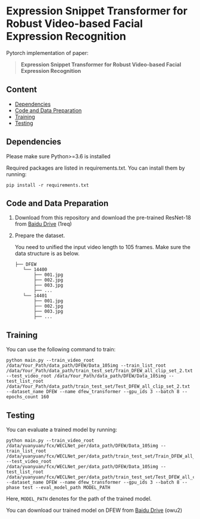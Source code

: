# Expression Snippet Transformer for Robust Video-based Facial Expression Recognition

Pytorch implementation of paper: 

> **Expression Snippet Transformer for Robust Video-based Facial Expression Recognition**

## Content

- [Dependencies](#dependencies)
- [Code and Data Preparation](#code-and-data-preparation)
- [Training](#training)
- [Testing](#testing)

## Dependencies

Please make sure Python>=3.6 is installed

Required packages are listed in requirements.txt. You can install them by running:

```
pip install -r requirements.txt
```

## Code and Data Preparation

1. Download from this repository and download  the pre-trained ResNet-18 from [Baidu Drive](https://pan.baidu.com/s/1lnO1alaaP23NlZcPyNOhgg) (1req)

2. Prepare the dataset.

   You need to unified the input video length to 105 frames. Make sure the data structure is as below.

   ```
   ├── DFEW
      └── 14400
          ├── 001.jpg
          ├── 002.jpg
          ├── 003.jpg
          ├── ...
      └── 14401
          ├── 001.jpg
          ├── 002.jpg
          ├── 003.jpg
          ├── ...
   ```

## Training

You can use the following command to train:

```
python main.py --train_video_root /data/Your_Path/data_path/DFEW/Data_105img --train_list_root /data/Your_Path/data_path/train_test_set/Train_DFEW_all_clip_set_2.txt --test_video_root /data/Your_Path/data_path/DFEW/Data_105img --test_list_root /data/Your_Path/data_path/train_test_set/Test_DFEW_all_clip_set_2.txt --dataset_name DFEW --name dfew_transformer --gpu_ids 3 --batch 8 --epochs_count 160
```

## Testing

You can evaluate a trained model by running:

```
python main.py --train_video_root /data/yuanyuan/fcx/WECLNet_per/data_path/DFEW/Data_105img --train_list_root /data/yuanyuan/fcx/WECLNet_per/data_path/train_test_set/Train_DFEW_all_clip_set_1.txt --test_video_root /data/yuanyuan/fcx/WECLNet_per/data_path/DFEW/Data_105img --test_list_root /data/yuanyuan/fcx/WECLNet_per/data_path/train_test_set/Test_DFEW_all_clip_set_1.txt --dataset_name DFEW --name dfew_transformer --gpu_ids 3 --batch 8 --phase test --eval_model_path MODEL_PATH
```

Here, `MODEL_PATH` denotes for the path of the trained model.

You can download our trained model on DFEW from [Baidu Drive](https://pan.baidu.com/s/1BkZnt5IP-xcXcSiTlcuKsA) (owu2)
